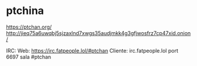 # ptchina
https://ptchan.org/
http://jieq75a6uwqbj5sjzaxlnd7xwgs35audjmkk4g3gfjwosfrz7cp47xid.onion/

IRC: 
Web: https://irc.fatpeople.lol/#ptchan
Cliente: irc.fatpeople.lol port 6697 sala #ptchan
